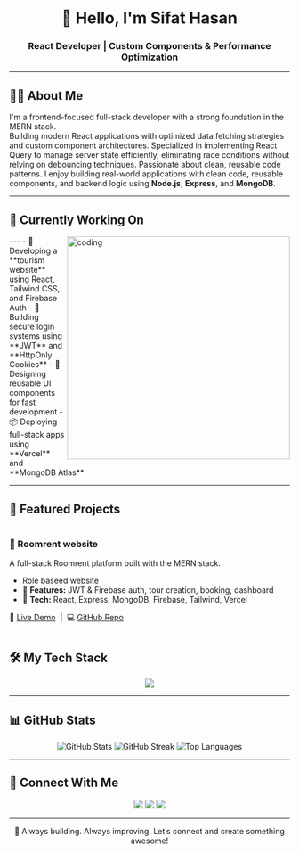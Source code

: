 

<h1 align="center">👋 Hello, I'm Sifat Hasan</h1>
<h3 align="center">React Developer | Custom Components & Performance Optimization</h3>

---

## 🧑‍💼 About Me

I'm a frontend-focused full-stack developer with a strong foundation in the MERN stack.  
Building modern React applications with optimized data fetching strategies and custom component architectures. Specialized in implementing React Query to manage server state efficiently, eliminating race conditions without relying on debouncing techniques. Passionate about clean, reusable code patterns. 
I enjoy building real-world applications with clean code, reusable components, and backend logic using **Node.js**, **Express**, and **MongoDB**.

---


## 🔭 Currently Working On
           
 <img align="right" alt="coding" width="400" src="https://i.ibb.co/C3fx7n8j/68747470733a2f2f6f776c6265727473696f2d726573697a65642e73332e616d617a6f6e6177732e636f6d2f506f70706572.png">
---
 - 🎨 Developing a **tourism website** using React, Tailwind CSS, and Firebase Auth  
- 🔐 Building secure login systems using **JWT** and **HttpOnly Cookies**  
- 🧩 Designing reusable UI components for fast development  
- 📦 Deploying full-stack apps using **Vercel** and **MongoDB Atlas**
   
   



---

## 🚀 Featured Projects

<div style="display: flex; align-items: center; justify-content: space-between; gap: 20px; flex-wrap: wrap;">

  <div style="flex: 1; min-width: 280px;">
    <h3>🧭 Roomrent website</h3>
    <p>A full-stack Roomrent platform built with the MERN stack.</p>
    <ul>
               <li>Role baseed website</li>
      <li>🔐 <strong>Features:</strong> JWT & Firebase auth, tour creation, booking, dashboard</li>
      <li>🧰 <strong>Tech:</strong> React, Express, MongoDB, Firebase, Tailwind, Vercel</li>
    </ul>
    <p>
      🔗 <a href="https://roomatefinder-5e9a6.web.app/">Live Demo</a> &nbsp;|&nbsp;
      💻 <a href="https://github.com/sifathasan2430/roommatefinder-client-site">GitHub Repo</a>
    </p>
  </div>

  <!-- Right side: Image -->


</div>


## 🛠️ My Tech Stack

<p align="center">
  <img src="https://skillicons.dev/icons?i=html,css,js,react,tailwind,nodejs,express,mongodb,firebase,git,github,vercel,figma" />
</p>

---

## 📊 GitHub Stats

<p align="center">
  <img src="https://github-readme-stats.vercel.app/api?username=sifathasan2430&show_icons=true&theme=tokyonight" alt="GitHub Stats" />
 <img src="https://github-readme-streak-stats.herokuapp.com?user=sifathasan2430&theme=tokyonight" alt="GitHub Streak" />
  <img src="https://github-readme-stats.vercel.app/api/top-langs/?username=sifathasan2430&layout=compact&theme=tokyonight" alt="Top Languages" />
  
</p>

---

## 🔗 Connect With Me

<p align="center">
  <a href="mailto:sifatshasan@gmail.com"><img src="https://img.shields.io/badge/Gmail-red?style=for-the-badge&logo=gmail&logoColor=white" /></a>
  <a href="https://www.linkedin.com/in/YOUR-LINKEDIN"><img src="https://img.shields.io/badge/LinkedIn-blue?style=for-the-badge&logo=linkedin&logoColor=white" /></a>
  <a href="https://github.com/sifathasan2430"><img src="https://img.shields.io/badge/GitHub-000?style=for-the-badge&logo=github&logoColor=white" /></a>
</p>

---

<p align="center">🌱 Always building. Always improving. Let’s connect and create something awesome!</p>
